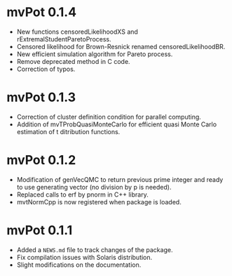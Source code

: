 # mvPot 0.1.4

* New functions censoredLikelihoodXS and rExtremalStudentParetoProcess. 
* Censored likelihood for Brown-Resnick renamed censoredLikelihoodBR.
* New efficient simulation algorithm for Pareto process.
* Remove deprecated method in C code.
* Correction of typos.

# mvPot 0.1.3

* Correction of cluster definition condition for parallel computing.
* Addition of mvTProbQuasiMonteCarlo for efficient quasi Monte Carlo estimation of t ditribution functions.

# mvPot 0.1.2

* Modification of genVecQMC to return previous prime integer and ready to use generating vector (no division by p is needed).
* Replaced calls to erf by pnorm in C++ library.
* mvtNormCpp is now registered when package is loaded.


# mvPot 0.1.1

* Added a `NEWS.md` file to track changes of the package.
* Fix compilation issues with Solaris distribution.
* Slight modifications on the documentation.



